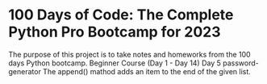# 100 Days of Code: The Complete Python Pro Bootcamp for 2023
The purpose of this project is to take notes and homeworks from the 100 days Python bootcamp.
Beginner Course (Day 1 - Day 14)
Day 5
password-generator
The append() mathod adds an item to the end of the given list.
